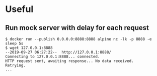 
# Useful

## Run mock server with delay for each request

```shell
$ docker run --publish 0.0.0.0:8888:8888 alpine nc -lk -p 8888 -e sleep 5s
$ wget 127.0.0.1:8888
--2019-09-27 06:27:22--  http://127.0.0.1:8888/
Connecting to 127.0.0.1:8888... connected.
HTTP request sent, awaiting response... No data received.
Retrying.
...
```
